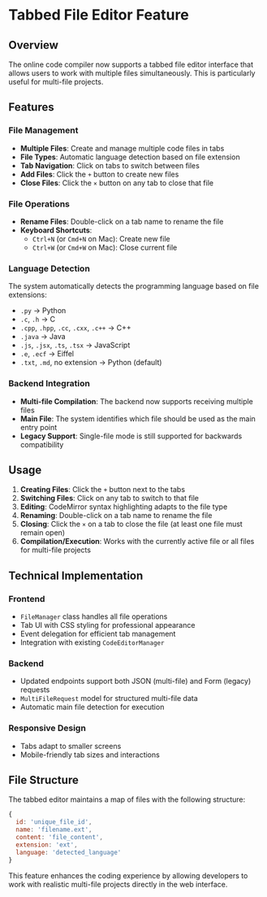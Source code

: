 # Tabbed File Editor Feature

## Overview
The online code compiler now supports a tabbed file editor interface that allows users to work with multiple files simultaneously. This is particularly useful for multi-file projects.

## Features

### File Management
- **Multiple Files**: Create and manage multiple code files in tabs
- **File Types**: Automatic language detection based on file extension
- **Tab Navigation**: Click on tabs to switch between files
- **Add Files**: Click the `+` button to create new files
- **Close Files**: Click the `×` button on any tab to close that file

### File Operations
- **Rename Files**: Double-click on a tab name to rename the file
- **Keyboard Shortcuts**:
  - `Ctrl+N` (or `Cmd+N` on Mac): Create new file
  - `Ctrl+W` (or `Cmd+W` on Mac): Close current file

### Language Detection
The system automatically detects the programming language based on file extensions:
- `.py` → Python
- `.c`, `.h` → C
- `.cpp`, `.hpp`, `.cc`, `.cxx`, `.c++` → C++
- `.java` → Java
- `.js`, `.jsx`, `.ts`, `.tsx` → JavaScript
- `.e`, `.ecf` → Eiffel
- `.txt`, `.md`, no extension → Python (default)

### Backend Integration
- **Multi-file Compilation**: The backend now supports receiving multiple files
- **Main File**: The system identifies which file should be used as the main entry point
- **Legacy Support**: Single-file mode is still supported for backwards compatibility

## Usage

1. **Creating Files**: Click the `+` button next to the tabs
2. **Switching Files**: Click on any tab to switch to that file
3. **Editing**: CodeMirror syntax highlighting adapts to the file type
4. **Renaming**: Double-click on a tab name to rename the file
5. **Closing**: Click the `×` on a tab to close the file (at least one file must remain open)
6. **Compilation/Execution**: Works with the currently active file or all files for multi-file projects

## Technical Implementation

### Frontend
- `FileManager` class handles all file operations
- Tab UI with CSS styling for professional appearance
- Event delegation for efficient tab management
- Integration with existing `CodeEditorManager`

### Backend
- Updated endpoints support both JSON (multi-file) and Form (legacy) requests
- `MultiFileRequest` model for structured multi-file data
- Automatic main file detection for execution

### Responsive Design
- Tabs adapt to smaller screens
- Mobile-friendly tab sizes and interactions

## File Structure
The tabbed editor maintains a map of files with the following structure:
```javascript
{
  id: 'unique_file_id',
  name: 'filename.ext',
  content: 'file_content',
  extension: 'ext',
  language: 'detected_language'
}
```

This feature enhances the coding experience by allowing developers to work with realistic multi-file projects directly in the web interface.
